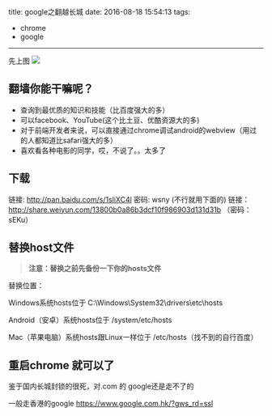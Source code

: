 title: google之翻越长城
date: 2016-08-18 15:54:13
tags:
  - chrome
  - google
---

先上图
![](http://ww1.sinaimg.cn/large/69a9ed59gw1f6y0m99wxqj20qj0fomzi.jpg)

## 翻墙你能干嘛呢？

* 查询到最优质的知识和技能（比百度强大的多）
* 可以facebook、YouTube(这个比土豆、优酷资源大的多)
* 对于前端开发者来说，可以直接通过chrome调试android的webview（用过的人都知道比safari强大的多）
* 喜欢看各种电影的同学，哎，不说了。。太多了

<!-- more -->

## 下载

链接: http://pan.baidu.com/s/1sliXC4l 密码: wsny (不行就用下面的)
链接：http://share.weiyun.com/13800b0a86b3dcf10f986903d131d31b （密码：sEKu）

## 替换host文件

> **注意：替换之前先备份一下你的hosts文件**

替换位置：

Windows系统hosts位于 C:\Windows\System32\drivers\etc\hosts

Android（安卓）系统hosts位于 /system/etc/hosts

Mac（苹果电脑）系统hosts跟Linux一样位于 /etc/hosts（找不到的自行百度）

## 重启chrome 就可以了

鉴于国内长城封锁的很死，对.com 的 google还是走不了的

一般走香港的google
https://www.google.com.hk/?gws_rd=ssl
